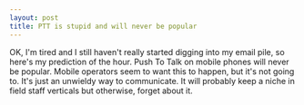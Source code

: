 ```yaml
---
layout: post
title: PTT is stupid and will never be popular 
---
```

<p>OK, I'm tired and I still haven't really started digging into my email pile, so here's my prediction of the hour. Push To Talk on mobile phones will never be popular. Mobile operators seem to want this to happen, but it's not going to. It's just an unwieldy way to communicate. It will probably keep a niche in field staff verticals but otherwise, forget about it. </p>

